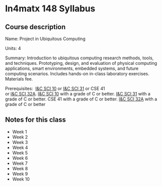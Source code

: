 # In4matx 148 Syllabus

## Course description

Name: Project in Ubiquitous Computing

Units: 4

Summary: Introduction to ubiquitous computing research methods, tools, and techniques. Prototyping, design, and evaluation of physical computing applications, smart environments, embedded systems, and future computing scenarios. Includes hands-on in-class laboratory exercises. Materials fee.

Prerequisites:  [I&C SCI 10](https://catalogue.uci.edu/search/?P=I%26C%20SCI%2010 "I&C SCI 10") or [I&C SCI 31](https://catalogue.uci.edu/search/?P=I%26C%20SCI%2031 "I&C SCI 31") or CSE 41 or [I&C SCI 32A](https://catalogue.uci.edu/search/?P=I%26C%20SCI%2032A "I&C SCI 32A"). [I&C SCI 10](https://catalogue.uci.edu/search/?P=I%26C%20SCI%2010 "I&C SCI 10") with a grade of C or better. [I&C SCI 31](https://catalogue.uci.edu/search/?P=I%26C%20SCI%2031 "I&C SCI 31") with a grade of C or better. CSE 41 with a grade of C or better. [I&C SCI 32A](https://catalogue.uci.edu/search/?P=I%26C%20SCI%2032A "I&C SCI 32A") with a grade of C or better

## Notes for this class

- Week 1
- Week 2
- Week 3
- Week 4
- Week 5
- Week 6
- Week 7
- Week 8
- Week 9
- Week 10